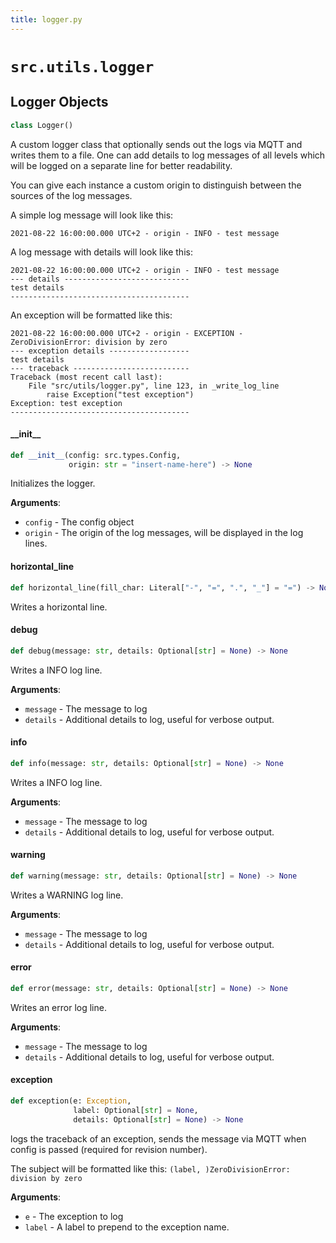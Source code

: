 ```yaml
---
title: logger.py
---
```


# `src.utils.logger`

## Logger Objects

```python
class Logger()
```

A custom logger class that optionally sends out the logs via
MQTT and writes them to a file. One can add details to log messages
of all levels which will be logged on a separate line for better
readability.

You can give each instance a custom origin to distinguish between
the sources of the log messages.

A simple log message will look like this:

```
2021-08-22 16:00:00.000 UTC+2 - origin - INFO - test message
```

A log message with details will look like this:

```
2021-08-22 16:00:00.000 UTC+2 - origin - INFO - test message
--- details ----------------------------
test details
----------------------------------------
```

An exception will be formatted like this:

```
2021-08-22 16:00:00.000 UTC+2 - origin - EXCEPTION - ZeroDivisionError: division by zero
--- exception details ------------------
test details
--- traceback --------------------------
Traceback (most recent call last):
    File "src/utils/logger.py", line 123, in _write_log_line
        raise Exception("test exception")
Exception: test exception
----------------------------------------
```


#### \_\_init\_\_

```python
def __init__(config: src.types.Config,
             origin: str = "insert-name-here") -> None
```

Initializes the logger.

**Arguments**:

- `config` - The config object
- `origin` - The origin of the log messages, will be displayed
  in the log lines.


#### horizontal\_line

```python
def horizontal_line(fill_char: Literal["-", "=", ".", "_"] = "=") -> None
```

Writes a horizontal line.


#### debug

```python
def debug(message: str, details: Optional[str] = None) -> None
```

Writes a INFO log line.

**Arguments**:

- `message` - The message to log
- `details` - Additional details to log, useful for verbose output.


#### info

```python
def info(message: str, details: Optional[str] = None) -> None
```

Writes a INFO log line.

**Arguments**:

- `message` - The message to log
- `details` - Additional details to log, useful for verbose output.


#### warning

```python
def warning(message: str, details: Optional[str] = None) -> None
```

Writes a WARNING log line.

**Arguments**:

- `message` - The message to log
- `details` - Additional details to log, useful for verbose output.


#### error

```python
def error(message: str, details: Optional[str] = None) -> None
```

Writes an error log line.

**Arguments**:

- `message` - The message to log
- `details` - Additional details to log, useful for verbose output.


#### exception

```python
def exception(e: Exception,
              label: Optional[str] = None,
              details: Optional[str] = None) -> None
```

logs the traceback of an exception, sends the message via
MQTT when config is passed (required for revision number).

The subject will be formatted like this:
`(label, )ZeroDivisionError: division by zero`

**Arguments**:

- `e` - The exception to log
- `label` - A label to prepend to the exception name.